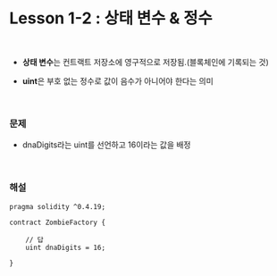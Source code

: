 # Lesson 1-2 : 상태 변수 & 정수

<br>

- **상태 변수**는 컨트랙트 저장소에 영구적으로 저장됨.(블록체인에 기록되는 것)

- **uint**은 부호 없는 정수로 값이 음수가 아니어야 한다는 의미

  <br>

### 문제

- dnaDigits라는 uint를 선언하고 16이라는 값을 배정

<br>

### 해설

```solidity
pragma solidity ^0.4.19;

contract ZombieFactory {
	
	// 답
    uint dnaDigits = 16;

}

```

